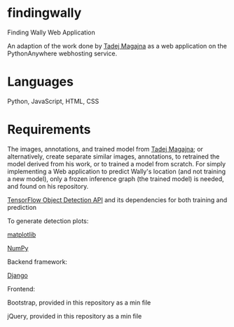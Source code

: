# findingwally

Finding Wally Web Application

An adaption of the work done by [Tadej Magajna](https://github.com/tadejmagajna/HereIsWally) as a web application on the PythonAnywhere webhosting service.

# Languages

Python, JavaScript, HTML, CSS

# Requirements

The images, annotations, and trained model from [Tadej Magajna](https://github.com/tadejmagajna/HereIsWally); or alternatively, create separate similar images, annotations, to retrained the model derived from his work, or to trained a model from scratch. For simply implementing a Web application to predict Wally's location (and not training a new model), only a frozen inference graph (the trained model) is needed, and found on his repository.

[TensorFlow Object Detection API](https://github.com/tensorflow/models/blob/master/research/object_detection/g3doc/installation.md) and its dependencies for both training and prediction

To generate detection plots:

[matplotlib](https://github.com/matplotlib/matplotlib)

[NumPy](https://github.com/numpy/numpy)

Backend framework:

[Django](https://github.com/django/django)

Frontend:

Bootstrap, provided in this repository as a min file

jQuery, provided in this repository as a min file
